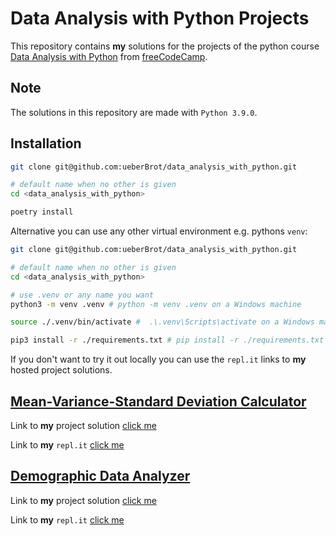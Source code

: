 # Data Analysis with Python Projects

This repository contains **my** solutions for the projects of the python course [Data Analysis with Python](https://www.freecodecamp.org/learn/data-analysis-with-python/data-analysis-with-python-projects/) from [freeCodeCamp](https://www.freecodecamp.org/).

## Note

The solutions in this repository are made with `Python 3.9.0`.

## Installation

```bash
git clone git@github.com:ueberBrot/data_analysis_with_python.git

# default name when no other is given
cd <data_analysis_with_python>

poetry install
```

Alternative you can use any other virtual environment e.g. pythons `venv`:

```bash
git clone git@github.com:ueberBrot/data_analysis_with_python.git

# default name when no other is given
cd <data_analysis_with_python>

# use .venv or any name you want
python3 -m venv .venv # python -m venv .venv on a Windows machine

source ./.venv/bin/activate #  .\.venv\Scripts\activate on a Windows machine

pip3 install -r ./requirements.txt # pip install -r ./requirements.txt on a Windows machine
```

If you don't want to try it out locally you can use the `repl.it` links to **my** hosted project solutions.

## [Mean-Variance-Standard Deviation Calculator](https://www.freecodecamp.org/learn/data-analysis-with-python/data-analysis-with-python-projects/mean-variance-standard-deviation-calculator)

Link to **my** project solution [click me](mean_Variance_standard_deviation_calculator/)

Link to **my** `repl.it` [click me](https://repl.it/@ueberBrot/mean-variance-standard-deviation-calculator#README.md)

## [Demographic Data Analyzer](https://www.freecodecamp.org/learn/data-analysis-with-python/data-analysis-with-python-projects/demographic-data-analyzer)

Link to **my** project solution [click me](demographic_data_analyser/)

Link to **my** `repl.it` [click me](https://repl.it/@ueberBrot/demographic-data-analyzer#README.md)
